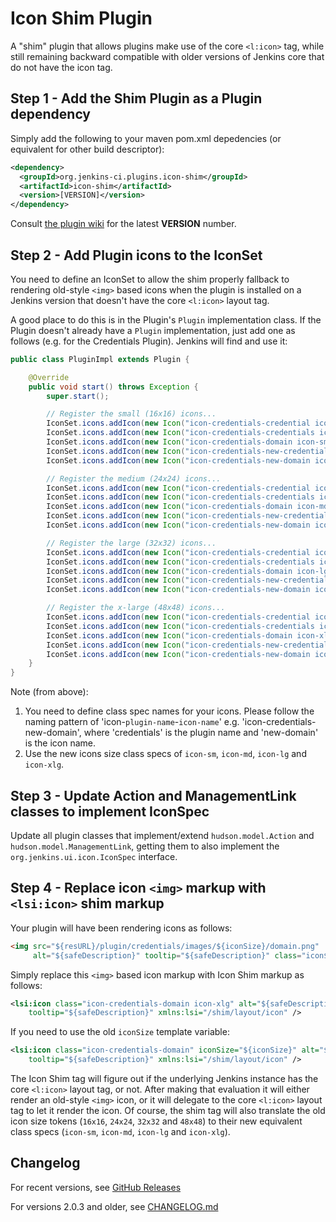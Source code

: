 # Icon Shim Plugin

A "shim" plugin that allows plugins make use of the core `<l:icon>` tag, while still remaining backward compatible with
older versions of Jenkins core that do not have the icon tag.

## Step 1 - Add the Shim Plugin as a Plugin dependency

Simply add the following to your maven pom.xml depedencies (or equivalent for other build descriptor):

```xml
<dependency>
  <groupId>org.jenkins-ci.plugins.icon-shim</groupId>
  <artifactId>icon-shim</artifactId>
  <version>[VERSION]</version>
</dependency>
```

Consult [the plugin wiki](https://wiki.jenkins-ci.org/display/JENKINS/Icon+Shim+Plugin) for the latest __VERSION__ number.

## Step 2 - Add Plugin icons to the IconSet

You need to define an IconSet to allow the shim properly fallback to rendering old-style `<img>`
based icons when the plugin is installed on a Jenkins version that doesn't have the core `<l:icon>` layout tag.

A good place to do this is in the Plugin's `Plugin` implementation class.  If the Plugin doesn't already have a
`Plugin` implementation, just add one as follows (e.g. for the Credentials Plugin). Jenkins will find and use it:

```java
public class PluginImpl extends Plugin {

    @Override
    public void start() throws Exception {
        super.start();

        // Register the small (16x16) icons...
        IconSet.icons.addIcon(new Icon("icon-credentials-credential icon-sm", "credentials/images/16x16/credential.png", Icon.ICON_SMALL_STYLE, IconType.PLUGIN));
        IconSet.icons.addIcon(new Icon("icon-credentials-credentials icon-sm", "credentials/images/16x16/credentials.png", Icon.ICON_SMALL_STYLE, IconType.PLUGIN));
        IconSet.icons.addIcon(new Icon("icon-credentials-domain icon-sm", "credentials/images/16x16/domain.png", Icon.ICON_SMALL_STYLE, IconType.PLUGIN));
        IconSet.icons.addIcon(new Icon("icon-credentials-new-credential icon-sm", "credentials/images/16x16/new-credential.png", Icon.ICON_SMALL_STYLE, IconType.PLUGIN));
        IconSet.icons.addIcon(new Icon("icon-credentials-new-domain icon-sm", "credentials/images/16x16/new-domain.png", Icon.ICON_SMALL_STYLE, IconType.PLUGIN));

        // Register the medium (24x24) icons...
        IconSet.icons.addIcon(new Icon("icon-credentials-credential icon-md", "credentials/images/24x24/credential.png", Icon.ICON_MEDIUM_STYLE, IconType.PLUGIN));
        IconSet.icons.addIcon(new Icon("icon-credentials-credentials icon-md", "credentials/images/24x24/credentials.png", Icon.ICON_MEDIUM_STYLE, IconType.PLUGIN));
        IconSet.icons.addIcon(new Icon("icon-credentials-domain icon-md", "credentials/images/24x24/domain.png", Icon.ICON_MEDIUM_STYLE, IconType.PLUGIN));
        IconSet.icons.addIcon(new Icon("icon-credentials-new-credential icon-md", "credentials/images/24x24/new-credential.png", Icon.ICON_MEDIUM_STYLE, IconType.PLUGIN));
        IconSet.icons.addIcon(new Icon("icon-credentials-new-domain icon-md", "credentials/images/24x24/new-domain.png", Icon.ICON_MEDIUM_STYLE, IconType.PLUGIN));

        // Register the large (32x32) icons...
        IconSet.icons.addIcon(new Icon("icon-credentials-credential icon-lg", "credentials/images/32x32/credential.png", Icon.ICON_LARGE_STYLE, IconType.PLUGIN));
        IconSet.icons.addIcon(new Icon("icon-credentials-credentials icon-lg", "credentials/images/32x32/credentials.png", Icon.ICON_LARGE_STYLE, IconType.PLUGIN));
        IconSet.icons.addIcon(new Icon("icon-credentials-domain icon-lg", "credentials/images/32x32/domain.png", Icon.ICON_LARGE_STYLE, IconType.PLUGIN));
        IconSet.icons.addIcon(new Icon("icon-credentials-new-credential icon-lg", "credentials/images/32x32/new-credential.png", Icon.ICON_LARGE_STYLE, IconType.PLUGIN));
        IconSet.icons.addIcon(new Icon("icon-credentials-new-domain icon-lg", "credentials/images/32x32/new-domain.png", Icon.ICON_LARGE_STYLE, IconType.PLUGIN));

        // Register the x-large (48x48) icons...
        IconSet.icons.addIcon(new Icon("icon-credentials-credential icon-xlg", "credentials/images/48x48/credential.png", Icon.ICON_XLARGE_STYLE, IconType.PLUGIN));
        IconSet.icons.addIcon(new Icon("icon-credentials-credentials icon-xlg", "credentials/images/48x48/credentials.png", Icon.ICON_XLARGE_STYLE, IconType.PLUGIN));
        IconSet.icons.addIcon(new Icon("icon-credentials-domain icon-xlg", "credentials/images/48x48/domain.png", Icon.ICON_XLARGE_STYLE, IconType.PLUGIN));
        IconSet.icons.addIcon(new Icon("icon-credentials-new-credential icon-xlg", "credentials/images/48x48/new-credential.png", Icon.ICON_XLARGE_STYLE, IconType.PLUGIN));
        IconSet.icons.addIcon(new Icon("icon-credentials-new-domain icon-xlg", "credentials/images/48x48/new-domain.png", Icon.ICON_XLARGE_STYLE, IconType.PLUGIN));
    }
}
```

Note (from above):

1. You need to define class spec names for your icons.  Please follow the naming pattern of 'icon-`plugin-name`-`icon-name`' e.g. 'icon-credentials-new-domain', where 'credentials' is the plugin name and 'new-domain' is the icon name.
1. Use the new icons size class specs of `icon-sm`, `icon-md`, `icon-lg` and `icon-xlg`.

## Step 3 - Update Action and ManagementLink classes to implement IconSpec

Update all plugin classes that implement/extend `hudson.model.Action` and `hudson.model.ManagementLink`, getting them to
also implement the `org.jenkins.ui.icon.IconSpec` interface.


## Step 4 - Replace icon `<img>` markup with `<lsi:icon>` shim markup

Your plugin will have been rendering icons as follows:

```html
<img src="${resURL}/plugin/credentials/images/${iconSize}/domain.png"
     alt="${safeDescription}" tooltip="${safeDescription}" class="icon${iconSize}"/>
```

Simply replace this `<img>` based icon markup with Icon Shim markup as follows:

```xml
<lsi:icon class="icon-credentials-domain icon-xlg" alt="${safeDescription}"
    tooltip="${safeDescription}" xmlns:lsi="/shim/layout/icon" />
```

If you need to use the old `iconSize` template variable:

```xml
<lsi:icon class="icon-credentials-domain" iconSize="${iconSize}" alt="${safeDescription}"
    tooltip="${safeDescription}" xmlns:lsi="/shim/layout/icon" />
```

The Icon Shim tag will figure out if the underlying Jenkins instance has the core `<l:icon>` layout tag, or not.  After
making that evaluation it will either render an old-style `<img>` icon, or it will delegate to the core `<l:icon>` layout
tag to let it render the icon.  Of course, the shim tag will also translate the old icon size tokens (`16x16`,
`24x24`, `32x32` and `48x48`) to their new equivalent class specs (`icon-sm`, `icon-md`, `icon-lg` and `icon-xlg`).

## Changelog
For recent versions, see [GitHub Releases](https://github.com/jenkinsci/icon-shim-plugin/releases)

For versions 2.0.3 and older, see [CHANGELOG.md](CHANGELOG.md)
